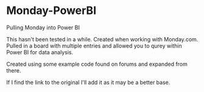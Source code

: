 # Monday-PowerBI
Pulling Monday into Power BI

This hasn't been tested in a while. Created when working with Monday.com. Pulled in a board with multiple entries and allowed you to qurey within Power BI for data analysis.

Created using some example code found on forums and expanded from there.

If I find the link to the original I'll add it as it may be a better base.
